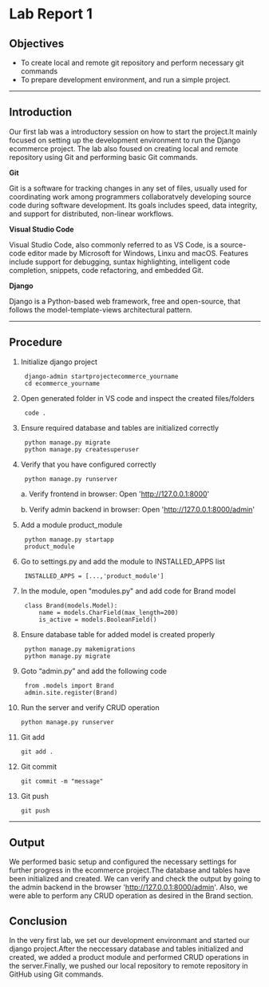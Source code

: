 # Lab Report 1

## Objectives

* To create local and remote git repository and perform necessary git commands
* To prepare development environment, and run a simple project.

***

## Introduction 

Our first lab was a introductory session on how to start the project.It mainly focused on setting up the development environment to run the Django ecommerce project. The lab also foused on creating local and remote repository using Git and performing basic Git commands.

**Git**

Git is a software for tracking changes in any set of files, usually used for coordinating work among programmers collaboratvely developing source code during software development. Its goals includes speed, data integrity, and support for distributed, non-linear workflows.

**Visual Studio Code**

Visual Studio Code, also commonly referred to as VS Code, is a source-code editor made by Microsoft for Windows, Linxu and macOS. Features include support for debugging, suntax highlighting, intelligent code completion, snippets, code refactoring, and embedded Git.

**Django**

Django is a Python-based web framework, free and open-source, that follows the model-template-views architectural pattern.

***

## Procedure

1. Initialize django project 

        django-admin startprojectecommerce_yourname
        cd ecommerce_yourname

2. Open generated folder in VS code and inspect the created files/folders 

        code .

3. Ensure required database and tables are initialized correctly

        python manage.py migrate
        python manage.py createsuperuser

4. Verify that you have configured correctly

        python manage.py runserver 

    a. Verify frontend in browser: Open 'http://127.0.0.1:8000'

    b. Verify admin backend in browser: Open 'http://127.0.0.1:8000/admin'

5. Add a module product_module

        python manage.py startapp
        product_module

6. Go to settings.py and add the module to INSTALLED_APPS list 

        INSTALLED_APPS = [...,'product_module']

7. In the module, open "modules.py" and add code for Brand model 

        class Brand(models.Model):
            name = models.CharField(max_length=200)
            is_active = models.BooleanField()

8. Ensure database table for added model is created properly 

        python manage.py makemigrations
        python manage.py migrate

9. Goto “admin.py” and add the following code

        from .models import Brand
        admin.site.register(Brand)

10. Run the server and verify CRUD operation

        python manage.py runserver

11. Git add

        git add .

12. Git commit

        git commit -m "message"

13. Git push

        git push

***

## Output 

We performed basic setup and configured the necessary settings for further progress in the ecommerce project.The database and tables have been initialized and created. We can verify and check the output by going to the admin backend in the browser 'http://127.0.0.1:8000/admin'. Also, we were able to perform any CRUD operation as desired in the Brand section.

## Conclusion

In the very first lab, we set our development environmant and started our django project.After the neccessary database and tables initialized and created, we added a product module and performed CRUD operations in the server.Finally, we pushed our local repository to remote repository in GitHub using Git commands.